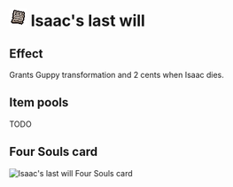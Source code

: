 # <img src="../../resources/gfx/items/collectibles/isaacs_last_will.png" alt="Isaac's last will Resouled sprite"/> Isaac's last will

## Effect
Grants Guppy transformation and 2 cents when Isaac dies.

## Item pools
TODO

## Four Souls card
<img src="https://foursouls.com/wp-content/uploads/2024/08/soi-isaacs_last_will.png" alt="Isaac's last will Four Souls card"/>